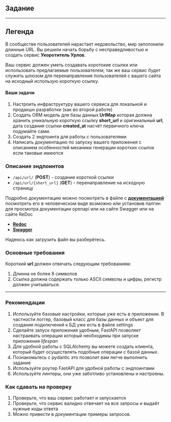 ## Задание
______________________________________________________________________________

## Легенда
В сообществе пользователей нарастает недовольство, мир заполонили длинные URL. Вы решили начать борьбу с несправедливостью 
и создать сервис **Укоротитель Урлов**.

Ваш сервис должен уметь создавать коротокие ссылки или использовать предлагаемые пользователем, так же ваш сервис будет служить шлюзом для перенаправления пользователей с вашего сайта на исходный использую короткую ссылку.

#### Ваши задачи
1. Настроить инфраструктуру вашего сервиса для локальной и продакшн разработки (как во второй работе)
2. Создать ORM модель для базы данных **UrlMap** которая должна хранить уникальную короткую ссылку **short_url** и оригинальный **url**, дата создания ссылки **created_at** насчёт первичного ключа подумайте сами.
3. Создать 2 эндпоинта для работы с пользователями
4. Написать документацию по запуску вашего приложения с описанием особенностей механики генерации коротких ссылок если таковые имеются

### Описание эндпоинтов
- `/api/url/` (**POST**) - создание короткой ссылки
- `/api/url/{short_url}` (**GET**) - перенаправление на исходную страницу

Подробно документацию можно посмотреть в файле c [**документацией**](openapi.yaml) посмотреть его в человеческом виде возможно или установив палгин для просмотра документации openapi или на сайте Swagger или на сайте ReDoc  
- [**Redoc**](https://redocly.github.io/redoc/)
- [**Swagger**](https://editor.swagger.io/)

Надеюсь как загрузить файл вы разберётесь.

###  Основные требования
Короткий **url** должен отвечать следующим требованиям:
1) Длинна не более 8 символов
2) Ссылка должна содержать только ASCII символы и цифры, регистр должен учитываться.

______________________________________________________________________________
###  Рекомендации
1) Используйте базовые настройки, которые уже есть в приложении. В частности логгер, базовый класс для базы данных и объект для создания подключений к БД уже есть в файле settings
2) Сделайте запуск приложения удобным, FastAPI позволяет настраивать операции который необходимы при запуске приложения _lifespan_
3) Для удобной работы с SQLAlchemy вы можете создать клиента, который будет осуществлять подобные операции с базой данных.
4) Познакомьтесь с pydantic это позволит вам легче выполнить задание
5) Используйте роутер FastAPI для удобной работы с эндпоинтами
6) Используйте линтеры, они уже заботливо установлены и настроены.


### Как сдавать на проверку
1) Проверьте, что ваш сервис работает и запускается
2) Проверьте, что сервис валидно отвечает на все запросы и выдаёт нужные коды ответа
3) Можно привести в документации примеры запросов.
